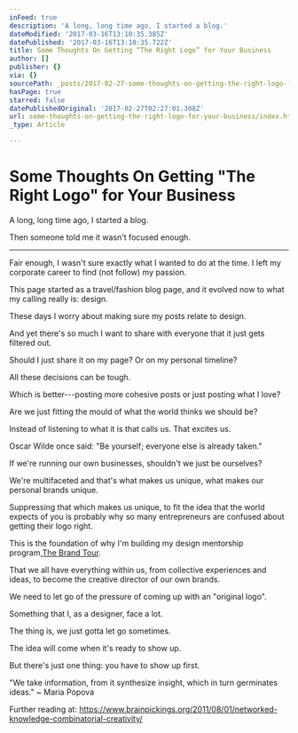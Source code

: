 ```yaml
---
inFeed: true
description: 'A long, long time ago, I started a blog.'
dateModified: '2017-03-16T13:10:35.385Z'
datePublished: '2017-03-16T13:10:35.722Z'
title: Some Thoughts On Getting “The Right Logo” for Your Business
author: []
publisher: {}
via: {}
sourcePath: _posts/2017-02-27-some-thoughts-on-getting-the-right-logo-for-your-business.md
hasPage: true
starred: false
datePublishedOriginal: '2017-02-27T02:27:01.308Z'
url: some-thoughts-on-getting-the-right-logo-for-your-business/index.html
_type: Article

---
```

# Some Thoughts On Getting "The Right Logo" for Your Business

A long, long time ago, I started a blog.

Then someone told me it wasn't focused enough.

---

Fair enough, I wasn't sure exactly what I wanted to do at the time. I left my corporate career to find (not follow) my passion.

This page started as a travel/fashion blog page, and it evolved now to what my calling really is: design.

These days I worry about making sure my posts relate to design.

And yet there's so much I want to share with everyone that it just gets filtered out.

Should I just share it on my page? Or on my personal timeline?

All these decisions can be tough.

Which is better---posting more cohesive posts or just posting what I love?

Are we just fitting the mould of what the world thinks we should be?

Instead of listening to what it is that calls us. That excites us.

Oscar Wilde once said: "Be yourself; everyone else is already taken."

If we're running our own businesses, shouldn't we just be ourselves?

We're multifaceted and that's what makes us unique, what makes our personal brands unique.

Suppressing that which makes us unique, to fit the idea that the world expects of you is probably why so many entrepreneurs are confused about getting their logo right.

This is the foundation of why I'm building my design mentorship program,[The Brand Tour][0].

That we all have everything within us, from collective experiences and ideas, to become the creative director of our own brands.

We need to let go of the pressure of coming up with an "original logo".

Something that I, as a designer, face a lot.

The thing is, we just gotta let go sometimes.

The idea will come when it's ready to show up.

But there's just one thing: you have to show up first.

"We take information, from it synthesize insight, which in turn germinates ideas." ~ Maria Popova

Further reading at: https://www.brainpickings.org/2011/08/01/networked-knowledge-combinatorial-creativity/

[0]: http://www.thebrandtour.com/ "The Brand Tour - DIY Branding Design Program & Online Course"